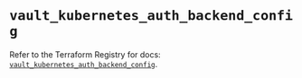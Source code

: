 # `vault_kubernetes_auth_backend_config`

Refer to the Terraform Registry for docs: [`vault_kubernetes_auth_backend_config`](https://registry.terraform.io/providers/hashicorp/vault/4.0.0/docs/resources/kubernetes_auth_backend_config).
